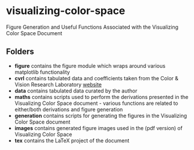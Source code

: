 # visualizing-color-space
Figure Generation and Useful Functions Associated with the Visualizing Color Space Document
## Folders
- **figure** contains the figure module which wraps around various matplotlib functionality
- **cvrl** contains tabulated data and coefficients taken from the Color & Vision Research Laboratory [website](http://www.cvrl.org)
- **data** contains tabulated data curated by the author
- **maths** contains scripts used to perform the derivations presented in the Visualizing Color Space document - various functions are related to either/both derivations and figure generation
- **generation** contains scripts for generating the figures in the Visualizing Color Space document
- **images** contains generated figure images used in the (pdf version) of Visualizing Color Space
- **tex** contains the LaTeX project of the document